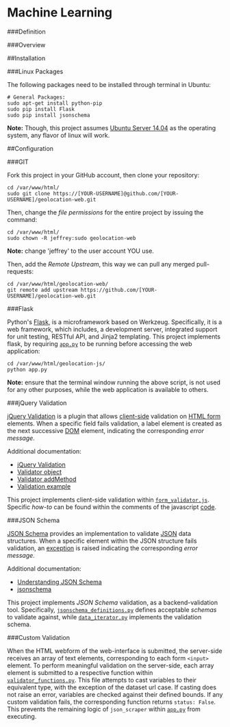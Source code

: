 Machine Learning
================

###Definition

###Overview

##Installation

###Linux Packages

The following packages need to be installed through terminal in Ubuntu:

```
# General Packages:
sudo apt-get install python-pip
sudo pip install Flask
sudo pip install jsonschema
```

**Note:** Though, this project assumes [Ubuntu Server 14.04](http://www.ubuntu.com/download/server) as the operating system, any flavor of linux will work.

##Configuration

###GIT

Fork this project in your GitHub account, then clone your repository:

```
cd /var/www/html/
sudo git clone https://[YOUR-USERNAME]@github.com/[YOUR-USERNAME]/geolocation-web.git
```

Then, change the *file permissions* for the entire project by issuing the command:

```
cd /var/www/html/
sudo chown -R jeffrey:sudo geolocation-web
```

**Note:** change 'jeffrey' to the user account YOU use.

Then, add the *Remote Upstream*, this way we can pull any merged pull-requests:

```
cd /var/www/html/geolocation-web/
git remote add upstream https://github.com/[YOUR-USERNAME]/geolocation-web.git
```

###Flask

Python's [Flask](http://flask.pocoo.org/), is a microframework based on Werkzeug.  Specifically, it is a web framework, which includes, a development server, integrated support for unit testing, RESTful API, and Jinja2 templating. This project implements flask, by requiring [`app.py`](https://github.com/jeff1evesque/geolocation-web/blob/master/app.py) to be running before accessing the web application:

```
cd /var/www/html/geolocation-js/
python app.py
```

**Note:** ensure that the terminal window running the above script, is not used for any other purposes, while the web application is available to others.

###jQuery Validation

[jQuery Validation](http://jqueryvalidation.org/) is a plugin that allows [client-side](http://en.wikipedia.org/wiki/Client-side) validation on [HTML form](http://www.w3.org/TR/html5/forms.html) elements. When a specific field fails validation, a label element is created as the next successive [DOM](http://en.wikipedia.org/wiki/Document_Object_Model) element, indicating the corresponding *error message*.

Additional documentation:

- [jQuery Validation](http://jqueryvalidation.org/documentation/)
- [Validator object](http://jqueryvalidation.org/category/validator/)
- [Validator addMethod](http://jqueryvalidation.org/jQuery.validator.addMethod/)
- [Validation example](http://stackoverflow.com/questions/10843399#answer-10843593)

This project implements client-side validation within [`form_validator.js`](https://github.com/jeff1evesque/geolocation-web/blob/master/static/js/form_validator.js). Specific *how-to* can be found within the comments of the javascript [code](https://github.com/jeff1evesque/geolocation-web/blob/master/static/js/form_validator.js).

###JSON Schema

[JSON Schema](https://pypi.python.org/pypi/jsonschema) provides an implementation to validate [JSON](http://en.wikipedia.org/wiki/JSON) data structures. When a specific element within the JSON structure fails validation, an [exception](https://wiki.python.org/moin/HandlingExceptions) is raised indicating the corresponding *error message*.

Additional documentation:

- [Understanding JSON Schema](http://spacetelescope.github.io/understanding-json-schema/)
- [jsonschema](http://python-jsonschema.readthedocs.org/en/latest/)

This project implements *JSON Schema* validation, as a backend-validation tool. Specifically, [`jsonschema_definitions.py`](https://github.com/jeff1evesque/geolocation-web/blob/master/package/jsonschema_definitions.py) defines acceptable *schemas* to validate against, while [`data_iterator.py`](https://github.com/jeff1evesque/geolocation-web/blob/b6bbc65dae4d9c361ce7daa58a4a670ffac55ff5/package/dataset_iterator.py#L61) implements the validation schema.

###Custom Validation

When the HTML webform of the web-interface is submitted, the server-side receives an array of text elements, corresponding to each form `<input>` element.  To perform meaningful validation on the server-side, each array element is submitted to a respective function within [`validator_functions.py`](https://github.com/jeff1evesque/geolocation-web/blob/master/package/validator_functions.py).  This file attempts to cast variables to their equivalent type, with the exception of the dataset url case.  If casting does not raise an error, variables are checked against their defined bounds.  If any custom validation fails, the corresponding function returns `status: False`.  This prevents the remaining logic of `json_scraper` within [`app.py`](https://github.com/jeff1evesque/geolocation-web/blob/master/app.py) from executing. 
